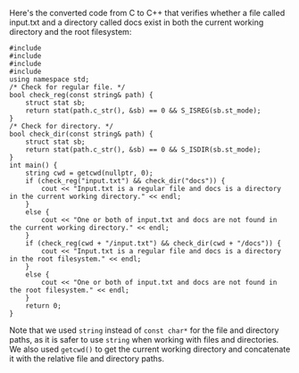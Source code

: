 Here's the converted code from C to C++ that verifies whether a file called input.txt and a directory called docs exist in both the current working directory and the root filesystem:
```
#include 
#include 
#include 
#include 
using namespace std;
/* Check for regular file. */
bool check_reg(const string& path) {
	struct stat sb;
	return stat(path.c_str(), &sb) == 0 && S_ISREG(sb.st_mode);
}
/* Check for directory. */
bool check_dir(const string& path) {
	struct stat sb;
	return stat(path.c_str(), &sb) == 0 && S_ISDIR(sb.st_mode);
}
int main() {
	string cwd = getcwd(nullptr, 0);
	if (check_reg("input.txt") && check_dir("docs")) {
		cout << "Input.txt is a regular file and docs is a directory in the current working directory." << endl;
	}
	else {
		cout << "One or both of input.txt and docs are not found in the current working directory." << endl;
	}
	if (check_reg(cwd + "/input.txt") && check_dir(cwd + "/docs")) {
		cout << "Input.txt is a regular file and docs is a directory in the root filesystem." << endl;
	}
	else {
		cout << "One or both of input.txt and docs are not found in the root filesystem." << endl;
	}
	return 0;
}
```
Note that we used `string` instead of `const char*` for the file and directory paths, as it is safer to use `string` when working with files and directories. We also used `getcwd()` to get the current working directory and concatenate it with the relative file and directory paths.

